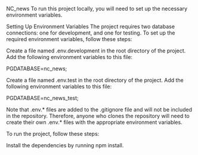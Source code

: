 NC_news
To run this project locally, you will need to set up the necessary environment variables.

Setting Up Environment Variables
The project requires two database connections: one for development, and one for testing. To set up the required environment variables, follow these steps:

Create a file named .env.development in the root directory of the project. Add the following environment variables to this file:

PGDATABASE=nc_news;

Create a file named .env.test in the root directory of the project. Add the following environment variables to this file:

PGDATABASE=nc_news_test;

Note that .env.* files are added to the .gitignore file and will not be included in the repository. Therefore, anyone who clones the repository will need to create their own .env.* files with the appropriate environment variables.


To run the project, follow these steps:

Install the dependencies by running npm install.



